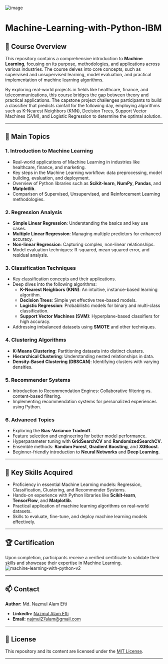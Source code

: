 ![image](https://github.com/user-attachments/assets/3be57243-a168-4788-9d07-2877e7ae6b45)
# Machine-Learning-with-Python-IBM

## 📄 **Course Overview**  
This repository contains a comprehensive introduction to **Machine Learning**, focusing on its purpose, methodologies, and applications across various industries. The course delves into core concepts, such as supervised and unsupervised learning, model evaluation, and practical implementation of machine learning algorithms.  

By exploring real-world projects in fields like healthcare, finance, and telecommunications, this course bridges the gap between theory and practical applications. The capstone project challenges participants to build a classifier that predicts rainfall for the following day, employing algorithms such as K-Nearest Neighbors (KNN), Decision Trees, Support Vector Machines (SVM), and Logistic Regression to determine the optimal solution.  

---

## 📑 **Main Topics**  

### **1. Introduction to Machine Learning**  
- Real-world applications of Machine Learning in industries like healthcare, finance, and marketing.  
- Key steps in the Machine Learning workflow: data preprocessing, model building, evaluation, and deployment.  
- Overview of Python libraries such as **Scikit-learn**, **NumPy**, **Pandas**, and **Matplotlib**.  
- Comparison of Supervised, Unsupervised, and Reinforcement Learning methodologies.  

### **2. Regression Analysis**  
- **Simple Linear Regression**: Understanding the basics and key use cases.  
- **Multiple Linear Regression**: Managing multiple predictors for enhanced accuracy.  
- **Non-linear Regression**: Capturing complex, non-linear relationships.  
- Model evaluation techniques: R-squared, mean squared error, and residual analysis.  

### **3. Classification Techniques**  
- Key classification concepts and their applications.  
- Deep dives into the following algorithms:  
  - **K-Nearest Neighbors (KNN)**: An intuitive, instance-based learning algorithm.  
  - **Decision Trees**: Simple yet effective tree-based models.  
  - **Logistic Regression**: Probabilistic models for binary and multi-class classification.  
  - **Support Vector Machines (SVM)**: Hyperplane-based classifiers for high accuracy.  
- Addressing imbalanced datasets using **SMOTE** and other techniques.  

### **4. Clustering Algorithms**  
- **K-Means Clustering**: Partitioning datasets into distinct clusters.  
- **Hierarchical Clustering**: Understanding nested relationships in data.  
- **Density-Based Clustering (DBSCAN)**: Identifying clusters with varying densities.  

### **5. Recommender Systems**  
- Introduction to Recommendation Engines: Collaborative filtering vs. content-based filtering.  
- Implementing recommendation systems for personalized experiences using Python.  

### **6. Advanced Topics**  
- Exploring the **Bias-Variance Tradeoff**.  
- Feature selection and engineering for better model performance.  
- Hyperparameter tuning with **GridSearchCV** and **RandomizedSearchCV**.  
- Ensemble methods: **Random Forest**, **Gradient Boosting**, and **XGBoost**.  
- Beginner-friendly introduction to **Neural Networks** and **Deep Learning**.  

---

## 🔑 **Key Skills Acquired**  
- Proficiency in essential Machine Learning models: Regression, Classification, Clustering, and Recommender Systems.  
- Hands-on experience with Python libraries like **Scikit-learn**, **TensorFlow**, and **Matplotlib**.  
- Practical application of machine learning algorithms on real-world datasets.  
- Skills to evaluate, fine-tune, and deploy machine learning models effectively.  

---

## 🏆 **Certification**  
Upon completion, participants receive a verified certificate to validate their skills and showcase their expertise in Machine Learning.   
![machine-learning-with-python-v2](https://github.com/user-attachments/assets/d85caffe-56a3-4c5b-85b1-537499c5513e)



---

## 📫 **Contact**  
**Author:** Md. Nazmul Alam Efti  
- **LinkedIn:** [Nazmul Alam Efti](https://www.linkedin.com/in/nazmul-alam-efti)   
- **Email:** najmul27alam@gmail.com  

---

## 📜 **License**  
This repository and its content are licensed under the [MIT License](https://opensource.org/licenses/MIT).  

--- 
